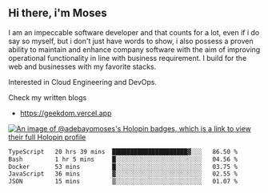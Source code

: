 ## Hi there, i'm Moses

I am an impeccable software developer and that counts for a lot, even if i do say so myself, but i don't just have words to show, i also possess a proven ability to maintain and enhance company software with the aim of improving operational functionality in line with business requirement. I build for the web and businesses with my favorite stacks.

Interested in Cloud Engineering and DevOps.

Check my written blogs
- https://geekdom.vercel.app

[![An image of @adebayomoses's Holopin badges, which is a link to view their full Holopin profile](https://holopin.me/adebayomoses)](https://holopin.io/@adebayomoses)

<!--START_SECTION:waka-->

```txt
TypeScript   20 hrs 39 mins  █████████████████████▓░░░   86.50 %
Bash         1 hr 5 mins     █░░░░░░░░░░░░░░░░░░░░░░░░   04.56 %
Docker       53 mins         █░░░░░░░░░░░░░░░░░░░░░░░░   03.75 %
JavaScript   36 mins         ▓░░░░░░░░░░░░░░░░░░░░░░░░   02.55 %
JSON         15 mins         ▒░░░░░░░░░░░░░░░░░░░░░░░░   01.07 %
```

<!--END_SECTION:waka-->
